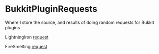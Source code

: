 BukkitPluginRequests
====================

Where I store the source, and results of doing random requests for Bukkit plugins

LightningIron [request](http://forums.bukkit.org/threads/lightning-rod.94008/)

FireSmelting [request](http://forums.bukkit.org/threads/smelting-the-cool-way.94032/)